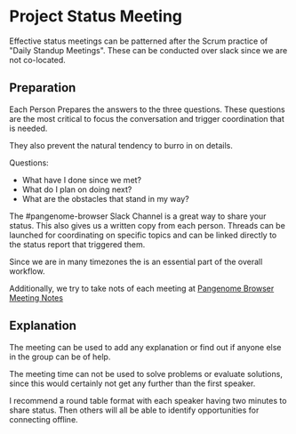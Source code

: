 # Project Status Meeting

Effective status meetings can be patterned after the Scrum practice of "Daily Standup Meetings".
These can be conducted over slack since we are not co-located.

## Preparation

Each Person Prepares the answers to the three questions.  These questions are the most critical to 
focus the conversation and trigger coordination that is needed.

They also prevent the natural tendency to burro in on details.

Questions:

* What have I done since we met?
* What do I plan on doing next?
* What are the obstacles that stand in my way?


The #pangenome-browser Slack Channel is a great way to share your status.  This also gives us
a written copy from each person.  Threads can be launched for coordinating on specific topics
and can be linked directly to the status report that triggered them.

Since we are in many timezones the is an essential part of the overall workflow.

Additionally, we try to take nots of each meeting at [Pangenome Browser Meeting Notes](https://docs.google.com/document/d/116kNhbROvVbWXWmiUXxahsMuiOoEv1i7ofuF7vaYJBI/edit?usp=sharing)


## Explanation

The meeting can be used to add any explanation or find out if anyone else in the group can be 
of help.  

The meeting time can not be used to solve problems or evaluate solutions, since this would certainly
not get any further than the first speaker.

I recommend a round table format with each speaker having two minutes to share status.  Then others
will all be able to identify opportunities for connecting offline.


